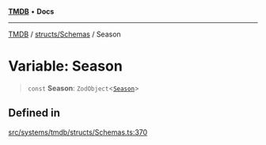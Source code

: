 [**TMDB**](../../../README.md) • **Docs**

***

[TMDB](../../../README.md) / [structs/Schemas](../README.md) / Season

# Variable: Season

> `const` **Season**: `ZodObject`\<[`Season`](../type-aliases/Season.md)\>

## Defined in

[src/systems/tmdb/structs/Schemas.ts:370](https://github.com/Norviah/media-hub/blob/18a8c2edf600e1d27fc5173db1855dfb068c9a34/src/systems/tmdb/structs/Schemas.ts#L370)

